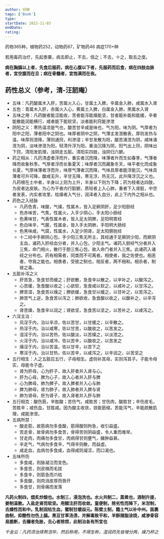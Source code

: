 ```yaml
---
author: 何柳
tags: ['Book']
type: 
startDate: 2022-11-03
endDate:
rating: 
---
```



药物365种，植物药252，动物药67，矿物药46
病症170+种

若用毒药治疗，先起黍粟，病去即止，不去，倍之；不去，十之，取去之度。

**病在胸膈以上者，先食后服药，病在心腹以下者，先服药而后食，病在四肢血脉者，宜空腹而在旦；病在骨髓者，宜饱满而在夜。**

## 药性总义（参考，清-汪訒庵）
* 五味：凡药酸属木入肝，苦属火入心，甘属土入脾，辛属金入肺，咸属水入肾
* 五色：青属木入肝，赤属火入心，黄属土入脾，白属金入肺，黑属水入肾
* 五味之用：凡药酸者能涩能收，苦者能泻能燥能坚，甘者能补能和能缓，辛者能散能润能横行，咸者能下能软坚，淡者能利窍能渗泄
* 阴阳之义：寒热温凉是气也，酸苦甘辛咸是味也，气为阳，味为阴。气厚者为阳中之阳，薄者阳中之阴也。味厚者阴中之阴，气薄主发泄散表，厚则发热与温，味厚则泄降，薄则通窍，利渗湿；辛甘发散为阳，酸苦涌泄为阴，咸味涌泄为阴，淡味渗泄为阳，轻清升浮为阳，重浊沉降为阴，阳气出上窍，阴味出下窍，清阳发肌理，浊阴走五脏。清阳实四肢，浊阴归六腑。
* 药之相从：凡药清虚者浮而升，重实者沉而降，味薄者升而生如春季，气薄者降而收象秋季。气厚者浮而长象夏天；味厚者沉而藏象冬天，味平者化而成象长夏，气厚味薄者浮而升，味厚气薄者沉而降，气味具厚者能浮能沉，气味具薄者可升可降，酸咸无升，辛甘无降，寒无浮，热无沉，此升降浮沉之义也。凡药根在土中者，半身以上则为上升，半身以下则为下降；药为枝者达四肢，为皮者达皮肤。为心为干者内行脏腑，质轻者上入心肺，重者下入肾脏，中空者发表，内实者攻里，枯燥者入气分，润泽者入血分，此上下内外之相从也。
* 药色之入经脉
	* 凡药色青，味酸，气燥，性属木，皆入足厥阴肝，足少阳胆经
	* 色赤味苦，气焦，性属火，入手少阴心，手太阳小肠经
	* 色黄味甘，气香性属木者，皆入足太阴脾，足阳明胃经
	* 色白味辛，气腥，性属金，皆入手太阴肺，手阳明大肠经
	* 色黑味咸，气腐，性属水，入足少阴肾，足太阳膀胱经
	* 十二经中手厥阴心包，手少阳三焦无所主，其经通于足厥阴少阳，而厥阴主血，诸药入肝经血分者，并入心包，少阳主气。诸药入胆经气分者并入三焦，命门相火，散行于胆三焦心包，故入命门者并入三焦。此诸药入诸经之分布也。药有相需者，同类而不可离者。相使者，我之佐使也。相恶者，夺我之能也。相畏者，受彼之制也，相反者，两不相和。相杀者，制彼之毒。
* 五脏补泻之义
	* 肝苦急，急食甘而缓之；肝欲散，急食辛以散之，以辛补之，以酸泻之。
	* 心苦缓，急食酸以收之；心欲软，急食咸以软之，以咸补之，以甘泻之。
	* 脾苦湿，急食苦以燥之；脾欲缓，急食甘以缓之，以甘补之，以苦泻之。
	* 肺苦气上逆，急食苦以泻之；肺欲收，急食酸以收之，以酸补之，以辛泻之。
	* 肾苦燥，急食辛以润之；肾欲坚，急食苦以坚之，以苦补之，以咸泻之。
* 六淫主治：
	* 风淫于内，治以辛凉，佐以苦甘，以甘缓之，以辛散之。
	* 热淫于内，治以咸寒，佐以甘苦，以酸收之，以苦发之。
	* 湿淫于内，治以苦热，佐以酸淡，以苦燥之，以淡泄之。
	* 火淫于内，治以咸冷，佐以苦辛，以酸收之，以苦发之
	* 燥淫于内，治以苦温，佐以甘辛，以苦下之
	* 寒淫于内，治以甘热，佐以苦辛，以咸泻之，以辛润之，以苦坚之
* 五行相生：人之五脏应五行，子母相生。虚则补其母，实则泻其子。子能令母实，母能令子虚。
	* 肾为肝母，心为肝子，故入肝者并入肾与心。
	* 肝为心母，脾为心子，故入心者并入肝与脾
	* 心为脾母，肺为脾子，故入脾者并入心与肺
	* 脾为肺母，肾为肺子，故入肺者并入脾与肾
	* 肺为肾母，肝为肾子，故入肾者并入肝与肺
* 五行相克：酸伤筋，辛胜酸；苦伤气，咸胜苦；甘伤肉，酸胜甘；辛伤皮毛，苦胜辛；咸伤血，甘胜咸。因为酸主收敛，敛能筋缩，苦能泻气，辛能疏散肌理，咸能渗泄。
* 五病所禁：
	* 酸走筋，故筋病勿多食酸，筋得酸则拘急，收引益盛。
	* 苦走骨，故骨病勿多食苦，骨得苦则阴益盛，令人重而难举。
	* 甘走肉，肉痛勿多食甘，肉病得甘则壅气，臃肿益甚。
	* 辛走气，气病勿多食辛，气得辛则散，而益虚。
	* 咸走血，血病勿多食咸，血得咸则凝涩，而口渴也。
* 五味所伤
	* 多食咸，则脉凝泣而变色。
	* 多食苦，则皮槁而毛拔
	* 多食辛，则筋急而爪枯
	* 多食酸，则肉消皮厚而唇开
	* 多食甘，则骨痛而发落


**凡药火制四，煨炙炒煅也。水制三，浸泡洗也。水火共制二，蒸煮也，酒制升提，姜制温散。入盐走肾而软坚。用醋注肝而收敛。童便制，除劣性而降下，米泔制，去燥性而和中。乳制润枯生血，蜜制甘缓益元。陈壁土制，籍土气以补中州。面裹曲制，抑酷性勿伤上膈。黑豆甘草汤渍，并解毒致平和，羊酥猪脂涂烧，咸渗骨容易脆断，去穰者免胀，去心者除烦，此制治各有所宜也**

_千金云：凡药须治择熬泡毕，然后称用，不得生称，湿润药先皆增分两，燥乃秤之_













